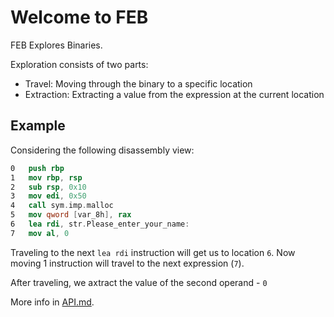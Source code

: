 # Welcome to FEB

FEB Explores Binaries.

Exploration consists of two parts:

- Travel: Moving through the binary to a specific location
- Extraction: Extracting a value from the expression at the current location

## Example

Considering the following disassembly view:

```nasm
0   push rbp
1   mov rbp, rsp
2   sub rsp, 0x10
3   mov edi, 0x50
4   call sym.imp.malloc
5   mov qword [var_8h], rax
6   lea rdi, str.Please_enter_your_name:
7   mov al, 0
```

Traveling to the next `lea rdi` instruction will get us to location `6`.
Now moving 1 instruction will travel to the next expression (`7`).

After traveling, we axtract the value of the second operand - `0`

More info in [API.md](API.md).
